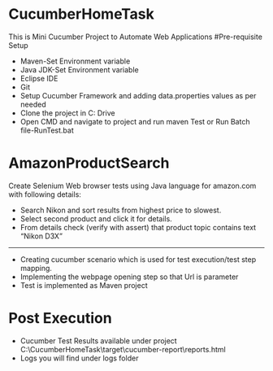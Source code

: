 # CucumberHomeTask
This is Mini Cucumber Project to Automate Web Applications
#Pre-requisite Setup
- Maven-Set Environment variable
- Java JDK-Set Environment variable
- Eclipse IDE
- Git
- Setup Cucumber Framework and adding data.properties values as per needed
- Clone the project in C: Drive
- Open CMD and navigate to project and run maven Test or Run Batch file-RunTest.bat


# AmazonProductSearch
Create Selenium Web browser tests using Java language for amazon.com with following details:
- Search Nikon and sort results from highest price to slowest.
- Select second product and click it for details.
- From details check (verify with assert) that product topic contains text “Nikon D3X”
---------------------------------------------------------------------------------------
- Creating cucumber scenario which is used for test execution/test step mapping.
- Implementing the webpage opening step so that Url is parameter
- Test is implemented as Maven project


# Post Execution
- Cucumber Test Results available under project C:\CucumberHomeTask\target\cucumber-report\reports.html
- Logs you will find under logs folder


